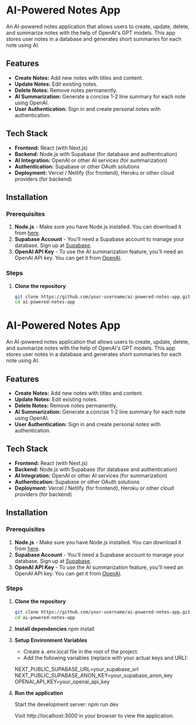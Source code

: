 # AI-Powered Notes App

An AI-powered notes application that allows users to create, update, delete, and summarize notes with the help of OpenAI's GPT models. This app stores user notes in a database and generates short summaries for each note using AI.

## Features

- **Create Notes:** Add new notes with titles and content.
- **Update Notes:** Edit existing notes.
- **Delete Notes:** Remove notes permanently.
- **AI Summarization:** Generate a concise 1-2 line summary for each note using OpenAI.
- **User Authentication:** Sign in and create personal notes with authentication.

## Tech Stack

- **Frontend:** React (with Next.js)
- **Backend:** Node.js with Supabase (for database and authentication)
- **AI Integration:** OpenAI or other AI services (for summarization)
- **Authentication:** Supabase or other OAuth solutions
- **Deployment:** Vercel / Netlify (for frontend), Heroku or other cloud providers (for backend)

## Installation

### Prerequisites

1. **Node.js** - Make sure you have Node.js installed. You can download it from [here](https://nodejs.org/).
2. **Supabase Account** - You'll need a Supabase account to manage your database. Sign up at [Supabase](https://supabase.io/).
3. **OpenAI API Key** - To use the AI summarization feature, you'll need an OpenAI API key. You can get it from [OpenAI](https://beta.openai.com/signup/).

### Steps

1. **Clone the repository**
   ```bash
   git clone https://github.com/your-username/ai-powered-notes-app.git
   cd ai-powered-notes-app
   ```

# AI-Powered Notes App

An AI-powered notes application that allows users to create, update, delete, and summarize notes with the help of OpenAI's GPT models. This app stores user notes in a database and generates short summaries for each note using AI.

## Features

- **Create Notes:** Add new notes with titles and content.
- **Update Notes:** Edit existing notes.
- **Delete Notes:** Remove notes permanently.
- **AI Summarization:** Generate a concise 1-2 line summary for each note using OpenAI.
- **User Authentication:** Sign in and create personal notes with authentication.

## Tech Stack

- **Frontend:** React (with Next.js)
- **Backend:** Node.js with Supabase (for database and authentication)
- **AI Integration:** OpenAI or other AI services (for summarization)
- **Authentication:** Supabase or other OAuth solutions
- **Deployment:** Vercel / Netlify (for frontend), Heroku or other cloud providers (for backend)

## Installation

### Prerequisites

1. **Node.js** - Make sure you have Node.js installed. You can download it from [here](https://nodejs.org/).
2. **Supabase Account** - You'll need a Supabase account to manage your database. Sign up at [Supabase](https://supabase.io/).
3. **OpenAI API Key** - To use the AI summarization feature, you'll need an OpenAI API key. You can get it from [OpenAI](https://beta.openai.com/signup/).

### Steps

1. **Clone the repository**

   ```bash
   git clone https://github.com/your-username/ai-powered-notes-app.git
   cd ai-powered-notes-app

   ```

2. **Install dependencies**
   npm install

3. **Setup Environment Variables**

   - Create a .env.local file in the root of the project.
   - Add the following variables (replace with your actual keys and URL):

   NEXT_PUBLIC_SUPABASE_URL=your_supabase_url
   NEXT_PUBLIC_SUPABASE_ANON_KEY=your_supabase_anon_key
   OPENAI_API_KEY=your_openai_api_key

4. **Run the application**

   Start the development server:
   npm run dev

   Visit http://localhost:3000 in your browser to view the application.
